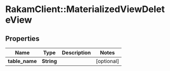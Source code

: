 # RakamClient::MaterializedViewDeleteView

## Properties
Name | Type | Description | Notes
------------ | ------------- | ------------- | -------------
**table_name** | **String** |  | [optional] 


